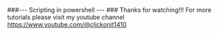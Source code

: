 ###--- Scripting in powershell --- ###
Thanks for watching!!! For more tutorials please visit my youtube channel https://www.youtube.com/@clickonit1410
